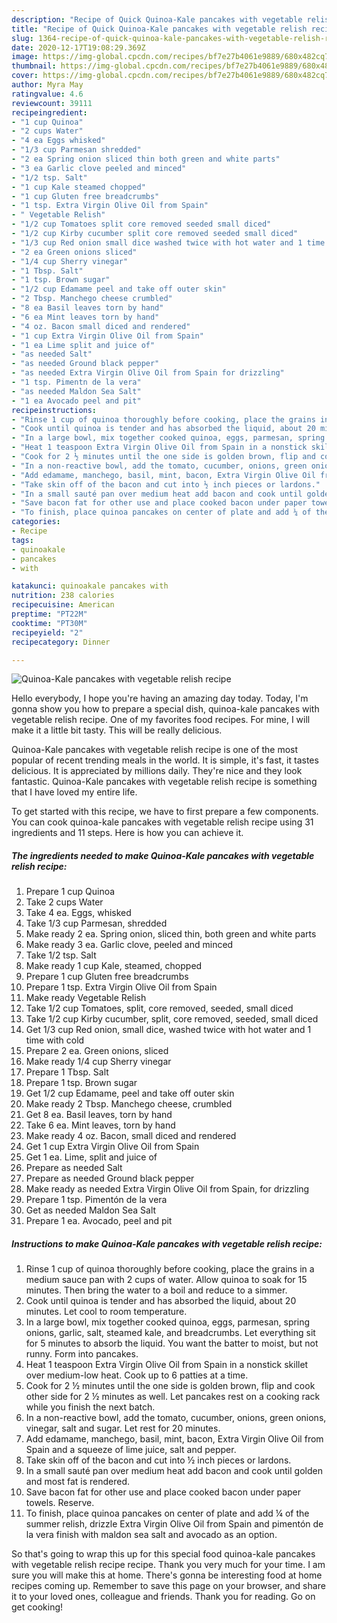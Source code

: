 ```yaml
---
description: "Recipe of Quick Quinoa-Kale pancakes with vegetable relish recipe"
title: "Recipe of Quick Quinoa-Kale pancakes with vegetable relish recipe"
slug: 1364-recipe-of-quick-quinoa-kale-pancakes-with-vegetable-relish-recipe
date: 2020-12-17T19:08:29.369Z
image: https://img-global.cpcdn.com/recipes/bf7e27b4061e9889/680x482cq70/quinoa-kale-pancakes-with-vegetable-relish-recipe-recipe-main-photo.jpg
thumbnail: https://img-global.cpcdn.com/recipes/bf7e27b4061e9889/680x482cq70/quinoa-kale-pancakes-with-vegetable-relish-recipe-recipe-main-photo.jpg
cover: https://img-global.cpcdn.com/recipes/bf7e27b4061e9889/680x482cq70/quinoa-kale-pancakes-with-vegetable-relish-recipe-recipe-main-photo.jpg
author: Myra May
ratingvalue: 4.6
reviewcount: 39111
recipeingredient:
- "1 cup Quinoa"
- "2 cups Water"
- "4 ea Eggs whisked"
- "1/3 cup Parmesan shredded"
- "2 ea Spring onion sliced thin both green and white parts"
- "3 ea Garlic clove peeled and minced"
- "1/2 tsp. Salt"
- "1 cup Kale steamed chopped"
- "1 cup Gluten free breadcrumbs"
- "1 tsp. Extra Virgin Olive Oil from Spain"
- " Vegetable Relish"
- "1/2 cup Tomatoes split core removed seeded small diced"
- "1/2 cup Kirby cucumber split core removed seeded small diced"
- "1/3 cup Red onion small dice washed twice with hot water and 1 time with cold"
- "2 ea Green onions sliced"
- "1/4 cup Sherry vinegar"
- "1 Tbsp. Salt"
- "1 tsp. Brown sugar"
- "1/2 cup Edamame peel and take off outer skin"
- "2 Tbsp. Manchego cheese crumbled"
- "8 ea Basil leaves torn by hand"
- "6 ea Mint leaves torn by hand"
- "4 oz. Bacon small diced and rendered"
- "1 cup Extra Virgin Olive Oil from Spain"
- "1 ea Lime split and juice of"
- "as needed Salt"
- "as needed Ground black pepper"
- "as needed Extra Virgin Olive Oil from Spain for drizzling"
- "1 tsp. Pimentn de la vera"
- "as needed Maldon Sea Salt"
- "1 ea Avocado peel and pit"
recipeinstructions:
- "Rinse 1 cup of quinoa thoroughly before cooking, place the grains in a medium sauce pan with 2 cups of water. Allow quinoa to soak for 15 minutes. Then bring the water to a boil and reduce to a simmer."
- "Cook until quinoa is tender and has absorbed the liquid, about 20 minutes. Let cool to room temperature."
- "In a large bowl, mix together cooked quinoa, eggs, parmesan, spring onions, garlic, salt, steamed kale, and breadcrumbs. Let everything sit for 5 minutes to absorb the liquid. You want the batter to moist, but not runny. Form into pancakes."
- "Heat 1 teaspoon Extra Virgin Olive Oil from Spain in a nonstick skillet over medium-low heat. Cook up to 6 patties at a time."
- "Cook for 2 ½ minutes until the one side is golden brown, flip and cook other side for 2 ½ minutes as well. Let pancakes rest on a cooking rack while you finish the next batch."
- "In a non-reactive bowl, add the tomato, cucumber, onions, green onions, vinegar, salt and sugar. Let rest for 20 minutes."
- "Add edamame, manchego, basil, mint, bacon, Extra Virgin Olive Oil from Spain and a squeeze of lime juice, salt and pepper."
- "Take skin off of the bacon and cut into ½ inch pieces or lardons."
- "In a small sauté pan over medium heat add bacon and cook until golden and most fat is rendered."
- "Save bacon fat for other use and place cooked bacon under paper towels. Reserve."
- "To finish, place quinoa pancakes on center of plate and add ¼ of the summer relish, drizzle Extra Virgin Olive Oil from Spain and pimentón de la vera finish with maldon sea salt and avocado as an option."
categories:
- Recipe
tags:
- quinoakale
- pancakes
- with

katakunci: quinoakale pancakes with 
nutrition: 238 calories
recipecuisine: American
preptime: "PT22M"
cooktime: "PT30M"
recipeyield: "2"
recipecategory: Dinner

---
```



![Quinoa-Kale pancakes with vegetable relish recipe](https://img-global.cpcdn.com/recipes/bf7e27b4061e9889/680x482cq70/quinoa-kale-pancakes-with-vegetable-relish-recipe-recipe-main-photo.jpg)

Hello everybody, I hope you're having an amazing day today. Today, I'm gonna show you how to prepare a special dish, quinoa-kale pancakes with vegetable relish recipe. One of my favorites food recipes. For mine, I will make it a little bit tasty. This will be really delicious.



Quinoa-Kale pancakes with vegetable relish recipe is one of the most popular of recent trending meals in the world. It is simple, it's fast, it tastes delicious. It is appreciated by millions daily. They're nice and they look fantastic. Quinoa-Kale pancakes with vegetable relish recipe is something that I have loved my entire life.


To get started with this recipe, we have to first prepare a few components. You can cook quinoa-kale pancakes with vegetable relish recipe using 31 ingredients and 11 steps. Here is how you can achieve it.

<!--inarticleads1-->

##### The ingredients needed to make Quinoa-Kale pancakes with vegetable relish recipe:

1. Prepare 1 cup Quinoa
1. Take 2 cups Water
1. Take 4 ea. Eggs, whisked
1. Take 1/3 cup Parmesan, shredded
1. Make ready 2 ea. Spring onion, sliced thin, both green and white parts
1. Make ready 3 ea. Garlic clove, peeled and minced
1. Take 1/2 tsp. Salt
1. Make ready 1 cup Kale, steamed, chopped
1. Prepare 1 cup Gluten free breadcrumbs
1. Prepare 1 tsp. Extra Virgin Olive Oil from Spain
1. Make ready  Vegetable Relish
1. Take 1/2 cup Tomatoes, split, core removed, seeded, small diced
1. Take 1/2 cup Kirby cucumber, split, core removed, seeded, small diced
1. Get 1/3 cup Red onion, small dice, washed twice with hot water and 1 time with cold
1. Prepare 2 ea. Green onions, sliced
1. Make ready 1/4 cup Sherry vinegar
1. Prepare 1 Tbsp. Salt
1. Prepare 1 tsp. Brown sugar
1. Get 1/2 cup Edamame, peel and take off outer skin
1. Make ready 2 Tbsp. Manchego cheese, crumbled
1. Get 8 ea. Basil leaves, torn by hand
1. Take 6 ea. Mint leaves, torn by hand
1. Make ready 4 oz. Bacon, small diced and rendered
1. Get 1 cup Extra Virgin Olive Oil from Spain
1. Get 1 ea. Lime, split and juice of
1. Prepare as needed Salt
1. Prepare as needed Ground black pepper
1. Make ready as needed Extra Virgin Olive Oil from Spain, for drizzling
1. Prepare 1 tsp. Pimentón de la vera
1. Get as needed Maldon Sea Salt
1. Prepare 1 ea. Avocado, peel and pit




<!--inarticleads2-->

##### Instructions to make Quinoa-Kale pancakes with vegetable relish recipe:

1. Rinse 1 cup of quinoa thoroughly before cooking, place the grains in a medium sauce pan with 2 cups of water. Allow quinoa to soak for 15 minutes. Then bring the water to a boil and reduce to a simmer.
1. Cook until quinoa is tender and has absorbed the liquid, about 20 minutes. Let cool to room temperature.
1. In a large bowl, mix together cooked quinoa, eggs, parmesan, spring onions, garlic, salt, steamed kale, and breadcrumbs. Let everything sit for 5 minutes to absorb the liquid. You want the batter to moist, but not runny. Form into pancakes.
1. Heat 1 teaspoon Extra Virgin Olive Oil from Spain in a nonstick skillet over medium-low heat. Cook up to 6 patties at a time.
1. Cook for 2 ½ minutes until the one side is golden brown, flip and cook other side for 2 ½ minutes as well. Let pancakes rest on a cooking rack while you finish the next batch.
1. In a non-reactive bowl, add the tomato, cucumber, onions, green onions, vinegar, salt and sugar. Let rest for 20 minutes.
1. Add edamame, manchego, basil, mint, bacon, Extra Virgin Olive Oil from Spain and a squeeze of lime juice, salt and pepper.
1. Take skin off of the bacon and cut into ½ inch pieces or lardons.
1. In a small sauté pan over medium heat add bacon and cook until golden and most fat is rendered.
1. Save bacon fat for other use and place cooked bacon under paper towels. Reserve.
1. To finish, place quinoa pancakes on center of plate and add ¼ of the summer relish, drizzle Extra Virgin Olive Oil from Spain and pimentón de la vera finish with maldon sea salt and avocado as an option.




So that's going to wrap this up for this special food quinoa-kale pancakes with vegetable relish recipe recipe. Thank you very much for your time. I am sure you will make this at home. There's gonna be interesting food at home recipes coming up. Remember to save this page on your browser, and share it to your loved ones, colleague and friends. Thank you for reading. Go on get cooking!
